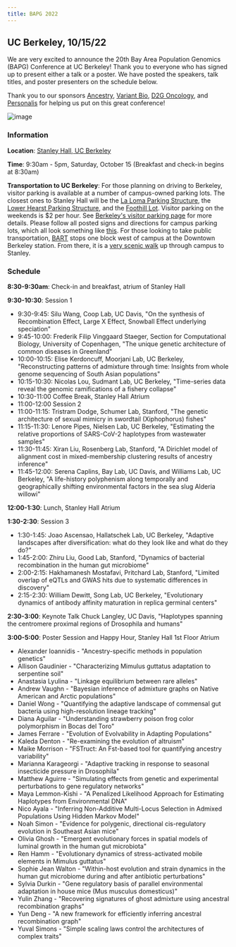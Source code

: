 ```yaml
---
title: BAPG 2022
---
```


## UC Berkeley, 10/15/22

We are very excited to announce the 20th Bay Area Population Genomics (BAPG) Conference at UC Berkeley! Thank you to everyone who has signed up to present either a talk or a poster. We have posted the speakers, talk titles, and poster presenters on the schedule below.

Thank you to our sponsors [Ancestry](https://www.ancestry.com), [Variant Bio](https://www.variantbio.com), [D2G Oncology](https://www.d2g-oncology.com), and [Personalis](https://www.personalis.com) for helping us put on this great conference!

![image](https://user-images.githubusercontent.com/40303683/232860425-b9d7f5e2-9a91-4f39-9713-37a874c145d8.png)

### Information

**Location**: [Stanley Hall, UC Berkeley](https://www.google.com/maps/place/Stanley+Hall,+Berkeley,+CA+94709/@37.8739817,-122.2583154,17z/data=!3m1!4b1!4m5!3m4!1s0x80857c2490071f53:0x7da6b1a108bc4e0!8m2!3d37.8739775!4d-122.2561267)

**Time**: 9:30am - 5pm, Saturday, October 15 (Breakfast and check-in begins at 8:30am)

**Transportation to UC Berkeley**: For those planning on driving to Berkeley, visitor parking is available at a number of campus-owned parking lots. The closest ones to Stanley Hall will be the [La Loma Parking Structure](https://www.google.com/maps/dir/La+Loma+Parking+Structure,+2701+Hearst+Ave,+Berkeley,+CA+94709/Stanley+Hall,+Berkeley,+CA/@37.8747749,-122.2568548,17.94z/data=!4m14!4m13!1m5!1m1!1s0x80857c23a46973c5:0x17f1539151f8915c!2m2!1d-122.2573242!2d37.8757807!1m5!1m1!1s0x80857c2490071f53:0x7da6b1a108bc4e0!2m2!1d-122.2561267!2d37.8739775!3e2), the [Lower Hearst Parking Structure](https://www.google.com/maps/dir/Lower+Hearst+Parking+Structure,+Hearst+Avenue,+Berkeley,+CA/Stanley+Hall,+Berkeley,+CA/@37.8746246,-122.2598926,18z/data=!3m1!4b1!4m14!4m13!1m5!1m1!1s0x80857c210bb41b1b:0x2a15b3fe4c02b880!2m2!1d-122.2614698!2d37.8751922!1m5!1m1!1s0x80857c2490071f53:0x7da6b1a108bc4e0!2m2!1d-122.2561267!2d37.8739775!3e2), and the [Foothill Lot](https://www.google.com/maps/dir/Foothill+Lot,+Berkeley,+CA/Stanley+Hall,+Berkeley,+CA/@37.8765416,-122.255007,16.49z/data=!4m14!4m13!1m5!1m1!1s0x80857c3b3d73d6c9:0x705bbb5d0a1fcaf5!2m2!1d-122.2524713!2d37.8738883!1m5!1m1!1s0x80857c2490071f53:0x7da6b1a108bc4e0!2m2!1d-122.2561267!2d37.8739775!3e2). Visitor parking on the weekends is $2 per hour. See [Berkeley's visitor parking page](https://pt.berkeley.edu/parking/visitor-parking/lots-pricing) for more details. Please follow all posted signs and directions for campus parking lots, which all look something like [this](https://pt.berkeley.edu/news/extension-lot-kittredge-oxfordfulton). For those looking to take public transportation, [BART](https://www.bart.gov/system-map) stops one block west of campus at the Downtown Berkeley station. From there, it is a [very scenic walk](https://www.google.com/maps/dir/Downtown+Berkeley,+Shattuck+Avenue,+Berkeley,+CA/Stanley+Hall,+University+Dr,+Berkeley,+CA+94720/@37.8684358,-122.2661397,17.95z/data=!4m14!4m13!1m5!1m1!1s0x80857e9dcbbcfba7:0xad74c1e4918cbdb6!2m2!1d-122.268106!2d37.8701486!1m5!1m1!1s0x80857c249076fa5d:0xb202314bfe58c9f1!2m2!1d-122.2563984!2d37.873851!3e2) up through campus to Stanley.

### Schedule

**8:30-9:30am**: Check-in and breakfast, atrium of Stanley Hall

**9:30-10:30**: Session 1
  * 9:30-9:45: Silu Wang, Coop Lab, UC Davis, "On the synthesis of Recombination Effect, Large X Effect, Snowball Effect underlying speciation"
  * 9:45-10:00: Frederik Filip Vinggaard Staeger, Section for Computational Biology, University of Copenhagen, "The unique genetic architecture of common diseases in Greenland"
  * 10:00-10:15: Elise Kerdoncuff, Moorjani Lab, UC Berkeley, "Reconstructing patterns of admixture through time: Insights from whole genome sequencing of South Asian populations"
  * 10:15-10:30: Nicolas Lou, Sudmant Lab, UC Berkeley, "Time-series data reveal the genomic ramifications of a fishery collapse"
  * 10:30-11:00 Coffee Break, Stanley Hall Atrium
  * 11:00-12:00 Session 2
  * 11:00-11:15: Tristram Dodge, Schumer Lab, Stanford, "The genetic architecture of sexual mimicry in swordtail (Xiphophorus) fishes"
  * 11:15-11:30: Lenore Pipes, Nielsen Lab, UC Berkeley, "Estimating the relative proportions of SARS-CoV-2 haplotypes from wastewater samples"
  * 11:30-11:45: Xiran Liu, Rosenberg Lab, Stanford, "A Dirichlet model of alignment cost in mixed-membership clustering results of ancestry inference"
  * 11:45-12:00: Serena Caplins, Bay Lab, UC Davis, and Williams Lab, UC Berkeley,  "A life-history polyphenism along temporally and geographically shifting environmental factors in the sea slug Alderia willowi"

**12:00-1:30**: Lunch, Stanley Hall Atrium

**1:30-2:30**: Session 3
  * 1:30-1:45: Joao Ascensao, Hallatschek Lab, UC Berkeley, "Adaptive landscapes after diversification: what do they look like and what do they do?"
  * 1:45-2:00: Zhiru Liu, Good Lab, Stanford, "Dynamics of bacterial recombination in the human gut microbiome"
  * 2:00-2:15: Hakhamanesh Mostafavi, Pritchard Lab, Stanford, "Limited overlap of eQTLs and GWAS hits due to systematic differences in discovery"
  * 2:15-2:30: William Dewitt, Song Lab, UC Berkeley, "Evolutionary dynamics of antibody affinity maturation in replica germinal centers"
 
**2:30-3:00**: Keynote Talk Chuck Langley, UC Davis, "Haplotypes spanning the centromere proximal regions of Drosophila and humans"

**3:00-5:00**: Poster Session and Happy Hour, Stanley Hall 1st Floor Atrium
  * Alexander Ioannidis - "Ancestry-specific methods in population genetics"
  * Allison Gaudinier - "Characterizing Mimulus guttatus adaptation to serpentine soil"
  * Anastasia Lyulina - "Linkage equilibrium between rare alleles"
  * Andrew Vaughn - "Bayesian inference of admixture graphs on Native American and Arctic populations"
  * Daniel Wong - "Quantifying the adaptive landscape of commensal gut bacteria using high-resolution lineage tracking"
  * Diana Aguilar - "Understanding strawberry poison frog color polymorphism in Bocas del Toro"
  * James Ferrare - "Evolution of Evolvability in Adapting Populations"
  * Kaleda Denton - "Re-examining the evolution of altruism"
  * Maike Morrison - "FSTruct: An Fst-based tool for quantifying ancestry variability"
  * Marianna Karageorgi - "Adaptive tracking in response to seasonal insecticide pressure in Drosophila"
  * Matthew Aguirre - "Simulating effects from genetic and experimental perturbations to gene regulatory networks"
  * Maya Lemmon-Kishi - "A Penalized Likelihood Approach for Estimating Haplotypes from Environmental DNA"
  * Nico Ayala - "Inferring Non-Additive Multi-Locus Selection in Admixed Populations Using Hidden Markov Model"
  * Noah Simon - "Evidence for polygenic, directional cis-regulatory evolution in Southeast Asian mice"
  * Olivia Ghosh - "Emergent evolutionary forces in spatial models of luminal growth in the human gut microbiota"
  * Ren Hamm - "Evolutionary dynamics of stress-activated mobile elements in Mimulus guttatus"
  * Sophie Jean Walton - "Within-host evolution and strain dynamics in the human gut microbiome during and after antibiotic perturbations"
  * Sylvia Durkin - "Gene regulatory basis of parallel environmental adaptation in house mice (Mus musculus domesticus)"
  * Yulin Zhang - "Recovering signatures of ghost admixture using ancestral recombination graphs"
  * Yun Deng - "A new framework for efficiently inferring ancestral recombination graph"
  * Yuval Simons - "Simple scaling laws control the architectures of complex traits"
